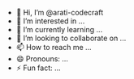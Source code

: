 - 👋 Hi, I’m @arati-codecraft
- 👀 I’m interested in ...
- 🌱 I’m currently learning ...
- 💞️ I’m looking to collaborate on ...
- 📫 How to reach me ...
- 😄 Pronouns: ...
- ⚡ Fun fact: ...

<!---
arati-codecraft/arati-codecraft is a ✨ special ✨ repository because its `README.md` (this file) appears on your GitHub profile.
You can click the Preview link to take a look at your changes.
--->

